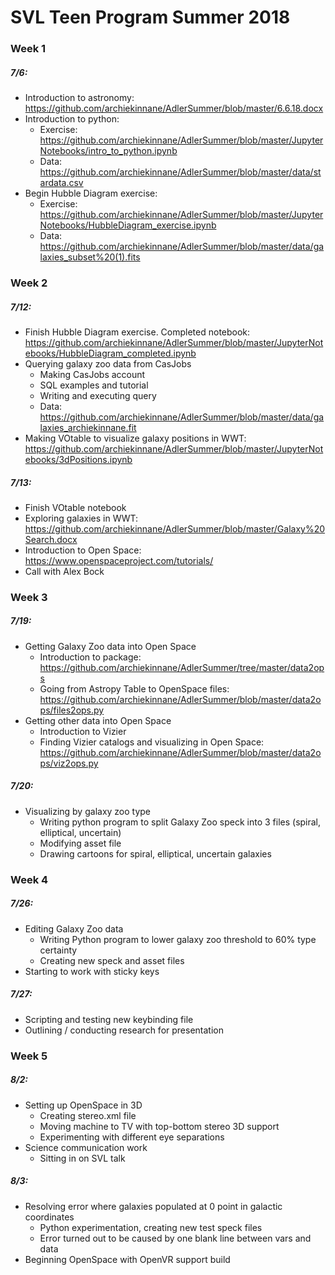 # SVL Teen Program Summer 2018


### Week 1
##### 7/6:
* Introduction to astronomy: https://github.com/archiekinnane/AdlerSummer/blob/master/6.6.18.docx
* Introduction to python: 
   * Exercise: https://github.com/archiekinnane/AdlerSummer/blob/master/JupyterNotebooks/intro_to_python.ipynb
   * Data: https://github.com/archiekinnane/AdlerSummer/blob/master/data/stardata.csv
* Begin Hubble Diagram exercise: 
   * Exercise: https://github.com/archiekinnane/AdlerSummer/blob/master/JupyterNotebooks/HubbleDiagram_exercise.ipynb
   * Data: https://github.com/archiekinnane/AdlerSummer/blob/master/data/galaxies_subset%20(1).fits


### Week 2
##### 7/12: 
* Finish Hubble Diagram exercise. Completed notebook: https://github.com/archiekinnane/AdlerSummer/blob/master/JupyterNotebooks/HubbleDiagram_completed.ipynb
* Querying galaxy zoo data from CasJobs
   * Making CasJobs account
   * SQL examples and tutorial
   * Writing and executing query
   * Data: https://github.com/archiekinnane/AdlerSummer/blob/master/data/galaxies_archiekinnane.fit 
* Making VOtable to visualize galaxy positions in WWT: https://github.com/archiekinnane/AdlerSummer/blob/master/JupyterNotebooks/3dPositions.ipynb 
##### 7/13: 
* Finish VOtable notebook
* Exploring galaxies in WWT: https://github.com/archiekinnane/AdlerSummer/blob/master/Galaxy%20Search.docx 
* Introduction to Open Space: https://www.openspaceproject.com/tutorials/ 
* Call with Alex Bock


### Week 3
##### 7/19:
* Getting Galaxy Zoo data into Open Space
   * Introduction to package: https://github.com/archiekinnane/AdlerSummer/tree/master/data2ops 
   * Going from Astropy Table to OpenSpace files: https://github.com/archiekinnane/AdlerSummer/blob/master/data2ops/files2ops.py 
* Getting other data into Open Space
   * Introduction to Vizier
   * Finding Vizier catalogs and visualizing in Open Space: https://github.com/archiekinnane/AdlerSummer/blob/master/data2ops/viz2ops.py 
##### 7/20:
* Visualizing by galaxy zoo type  
   * Writing python program to split Galaxy Zoo speck into 3 files (spiral, elliptical, uncertain)
   * Modifying asset file
   * Drawing cartoons for spiral, elliptical, uncertain galaxies

### Week 4
##### 7/26:
* Editing Galaxy Zoo data
   * Writing Python program to lower galaxy zoo threshold to 60% type certainty
   * Creating new speck and asset files
* Starting to work with sticky keys
##### 7/27:
* Scripting and testing new keybinding file
* Outlining / conducting research for presentation

### Week 5
##### 8/2:
* Setting up OpenSpace in 3D
  * Creating stereo.xml file
  * Moving machine to TV with top-bottom stereo 3D support
  * Experimenting with different eye separations
* Science communication work
  * Sitting in on SVL talk
##### 8/3: 
* Resolving error where galaxies populated at 0 point in galactic coordinates
  * Python experimentation, creating new test speck files
  * Error turned out to be caused by one blank line between vars and data
* Beginning OpenSpace with OpenVR support build
